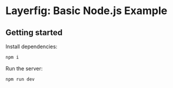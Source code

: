 # Layerfig: Basic Node.js Example

## Getting started

Install dependencies:

```bash
npm i
```

Run the server:

```bash
npm run dev
```
